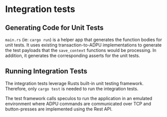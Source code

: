 # Integration tests

## Generating Code for Unit Tests

`main.rs` (ie: `cargo run`) is a helper app that generates the function bodies
for unit tests. It uses existing transaction-to-ADPU implementations to 
generate the test payloads that the `save_context` functions would be 
processing. In addition, it generates the corresponding asserts for the unit
tests.

## Running Integration Tests

The integration tests leverage Rusts built-in unit testing framework. 
Therefore, only `cargo test` is needed to run the integration tests.

The test framework calls speculos to run the application in an emulated
environment where ADPU commands are communicated over TCP and button-presses
are implemented using the Rest API.
